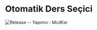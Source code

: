 # Otomatik Ders Seçici
 ![Release](https://github.com/IchBinMcd/OtoOdevSecici/releases/tag/S%C3%BCr%C3%BCmler)
-- Yapımcı : McdKsr
